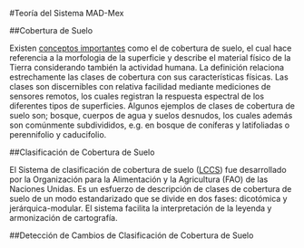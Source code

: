 #Teoría del Sistema MAD-Mex

##Cobertura de Suelo

Existen [conceptos importantes](http://www.biodiversidad.gob.mx/pais/cobertura_suelo/glosario.html) como el de cobertura de suelo, el cual hace referencia a la morfologia de la superficie y describe el material físico de la Tierra considerando también la actividad humana. La definición relaciona estrechamente las clases de cobertura con sus características físicas. Las clases son discernibles con relativa facilidad mediante mediciones de sensores remotos, los cuales registran la respuesta espectral de los diferentes tipos de superficies. Algunos ejemplos de clases de cobertura de suelo son; bosque, cuerpos de agua y suelos desnudos, los cuales además son comúnmente subdivididos, e.g. en bosque de coníferas y latifoliadas o perennifolio y caducifolio. 

##Clasificación de Cobertura de Suelo

El Sistema de clasificación de cobertura de suelo ([LCCS](http://www.fao.org/docrep/003/x0596e/x0596e00.HTM)) fue desarrollado por la Organización para la Alimentación y la Agricultura (FAO) de las Naciones Unidas. Es un esfuerzo de descripción de clases de cobertura de suelo de un modo estandarizado que se divide en dos fases: dicotómica y jerárquica-modular. El sistema facilita la interpretación de la leyenda y armonización de cartografía. 

##Detección de Cambios de Clasificación de Cobertura de Suelo